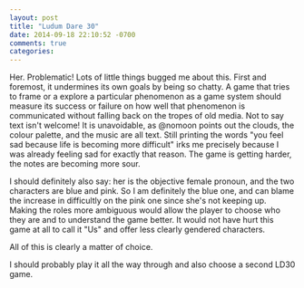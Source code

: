 ```yaml
---
layout: post
title: "Ludum Dare 30"
date: 2014-09-18 22:10:52 -0700
comments: true
categories: 
---
```


Her. Problematic! Lots of little things bugged me about this. First and foremost,
it undermines its own goals by being so chatty. A game that tries to frame or a
explore a particular phenomenon as a game system should measure its success or
failure on how well that phenomenon is communicated without falling back on the
tropes of old media. Not to say text isn't welcome! It is unavoidable, as @nomoon
points out the clouds, the colour palette, and the music are all text. Still
printing the words "you feel sad because life is becoming more difficult" irks
me precisely because I was already feeling sad for exactly that reason. The
game is getting harder, the notes are becoming more sour.

I should definitely also say: her is the objective female pronoun, and the two
characters are blue and pink. So I am definitely the blue one, and can blame the
increase in difficultly on the pink one since she's not keeping up. Making the
roles more ambiguous would allow the player to choose who they are and to understand
the game better. It would not have hurt this game at all to call it "Us" and offer
less clearly gendered characters.

All of this is clearly a matter of choice.

I should probably play it all the way through and also choose a second
LD30 game.
